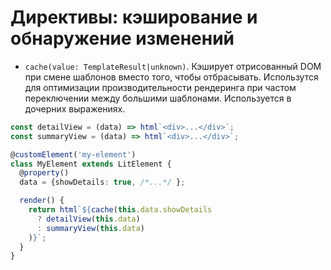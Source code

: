 # Директивы: кэширование и обнаружение изменений

* `cache(value: TemplateResult|unknown)`. Кэширует отрисованный DOM при смене шаблонов вместо того, чтобы отбрасывать. Использутся для оптимизации производительности рендеринга при частом переключении между большими шаблонами. Используется в дочерних выражениях.

```ts
const detailView = (data) => html`<div>...</div>`;
const summaryView = (data) => html`<div>...</div>`;

@customElement('my-element')
class MyElement extends LitElement {
  @property()
  data = {showDetails: true, /*...*/ };

  render() {
    return html`${cache(this.data.showDetails
      ? detailView(this.data)
      : summaryView(this.data)
    )}`;
  }
}
```
